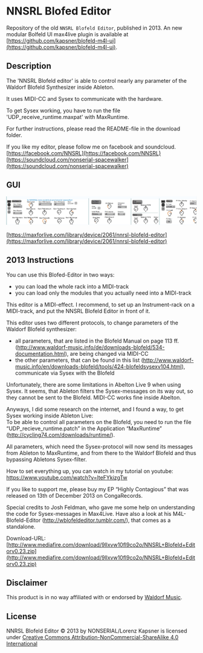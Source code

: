 # NNSRL Blofed Editor

Repository of the old `NNSRL Blofeld Editor`, published in 2013. An new modular Bolfeld UI max4live plugin is available at [https://github.com/kapsner/blofeld-m4l-ui](https://github.com/kapsner/blofeld-m4l-ui).

## Description

The 'NNSRL Blofeld editor' is able to control nearly any parameter of the Waldorf Blofeld Synthesizer inside Ableton.

It uses MIDI-CC and Sysex to communicate with the hardware.

To get Sysex working, you have to run the file 'UDP_receive_runtime.maxpat' with MaxRuntime.

For further instructions, please read the README-file in the download folder.

If you like my editor, please follow me on facebook and soundcloud.
[https://facebook.com/NNSRL](https://facebook.com/NNSRL)
[https://soundcloud.com/nonserial-spacewalker](https://soundcloud.com/nonserial-spacewalker)

## GUI

![](_img/nnsrl_blofeld_editor.jpeg)

[https://maxforlive.com/library/device/2061/nnrsl-blofeld-editor](https://maxforlive.com/library/device/2061/nnrsl-blofeld-editor)

## 2013 Instructions


You can use this Blofed-Editor in two ways:

- you can load the whole rack into a MIDI-track
- you can load only the modules that you actually need into a MIDI-track

This editor is a MIDI-effect. I recommend, to set up an Instrument-rack on a MIDI-track, and put the NNSRL Blofeld Editor in front of it.

This editor uses two different protocols, to change parameters of the Waldorf Blofeld synthesizer:

- all parameters, that are listed in the Blofeld Manual on page 113 ff. (http://www.waldorf-music.info/de/downloads-blofeld/534-documentation.html), are being changed via MIDI-CC
- the other parameters, that can be found in this list (http://www.waldorf-music.info/en/downloads-blofeld/tools/424-blofeldsysexv104.html), communicate via Sysex with the Blofeld

Unfortunately, there are some limitations in Abelton Live 9 when using Sysex. It seems, that Ableton filters the Sysex-messages on its way out, so they cannot be sent to the Blofeld. MIDI-CC works fine inside Abelton.

Anyways, I did some research on the internet, and I found a way, to get Sysex working inside Ableton Live:  
To be able to control all parameters on the Blofeld, you need to run the file “UDP_recieve_runtime.patch” in the Application “MaxRuntime” (http://cycling74.com/downloads/runtime/).

All parameters, which need the Sysex-protocol will now send its messages from Ableton to MaxRuntime, and from there to the Waldorf Blofeld and thus bypassing Abletons Sysex-filter.

How to set everything up, you can watch in my tutorial on youtube:
https://www.youtube.com/watch?v=lteFYkizgTw

If you like to support me, please buy my EP “Highly Contagious” that was released on 13th of December 2013 on CongaRecords.

Special credits to Josh Feldman, who gave me some help on understanding the code for Sysex-messages in Max4Live. Have also a look at his M4L-Blofeld-Editor (http://wblofeldeditor.tumblr.com/), that comes as a standalone.

Download-URL: [http://www.mediafire.com/download/9llxvw10fl9co2o/NNSRL+Blofeld+Editorv0.23.zip](http://www.mediafire.com/download/9llxvw10fl9co2o/NNSRL+Blofeld+Editorv0.23.zip)

## Disclaimer

This product is in no way affiliated with or endorsed by [Waldorf Music](https://waldorfmusic.com).

## License

NNRSL Blofeld Editor © 2013 by NONSERIAL/Lorenz Kapsner is licensed under [Creative Commons Attribution-NonCommercial-ShareAlike 4.0 International](https://creativecommons.org/licenses/by-nc-sa/4.0/?ref=chooser-v1)
